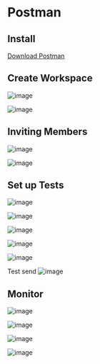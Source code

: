 # Postman

## Install

[Download Postman](https://www.postman.com/downloads/)

## Create Workspace

![image](https://user-images.githubusercontent.com/89513274/144233589-a158fbcb-eceb-4864-93e7-fa9fc0cc3cfe.png)<br>

![image](https://user-images.githubusercontent.com/89513274/144233671-79a3fb7e-e6bd-4bfa-ba2e-3e10c07e749a.png)

## Inviting Members

![image](https://user-images.githubusercontent.com/89513274/144233742-9c2ed468-57f4-4573-9e85-a4ba7d90b350.png)<br>

![image](https://user-images.githubusercontent.com/89513274/144233803-d396bdba-3b47-44d3-9df7-0791217fc3bd.png)

## Set up Tests

![image](https://user-images.githubusercontent.com/89513274/144233962-4a16e048-f6b5-4dbe-92aa-919bb900f5fb.png)<br>

![image](https://user-images.githubusercontent.com/89513274/144234030-3c055c29-2524-4f30-abb0-b820cd0b7e27.png)<br>

![image](https://user-images.githubusercontent.com/89513274/144234376-df3cb730-b8c9-487b-b48f-f63b258e953e.png)<br>

![image](https://user-images.githubusercontent.com/89513274/144234419-975d025e-10e0-445d-86e8-53b4be18de70.png)<br>

![image](https://user-images.githubusercontent.com/89513274/144234621-44f95477-acf2-46a1-8128-e75bcb9f3c1e.png)<br>

Test send
![image](https://user-images.githubusercontent.com/89513274/144234769-d8706dea-843f-437b-8d85-94df1f38649b.png)<br>


## Monitor

![image](https://user-images.githubusercontent.com/89513274/144235049-8ddf6fe9-0870-4761-ac7d-fbbf1b1e06a5.png)<br>

![image](https://user-images.githubusercontent.com/89513274/144235105-5fbcc724-f443-493a-94f2-9adf8538a9a6.png)<br>

![image](https://user-images.githubusercontent.com/89513274/144235181-3d46cb8c-ab2b-436c-afde-975a742ac69f.png)<br>

![image](https://user-images.githubusercontent.com/89513274/144235527-cc2d2c11-74a6-47ef-8238-d87b3b51a10b.png)
